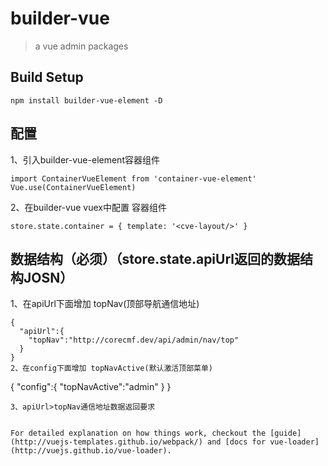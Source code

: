 # builder-vue

> a vue admin packages

## Build Setup
```
npm install builder-vue-element -D
```
## 配置
1、引入builder-vue-element容器组件
```
import ContainerVueElement from 'container-vue-element'
Vue.use(ContainerVueElement)
```
2、在builder-vue vuex中配置 容器组件
```
store.state.container = { template: '<cve-layout/>' }
```
## 数据结构（必须）（store.state.apiUrl返回的数据结构JOSN）
1、在apiUrl下面增加 topNav(顶部导航通信地址)
```
{
  "apiUrl":{
    "topNav":"http://corecmf.dev/api/admin/nav/top"
  }
}
2、在config下面增加 topNavActive(默认激活顶部菜单)
```
{
  "config":{
    "topNavActive":"admin"
  }
}
```
3、apiUrl>topNav通信地址数据返回要求
```
```

For detailed explanation on how things work, checkout the [guide](http://vuejs-templates.github.io/webpack/) and [docs for vue-loader](http://vuejs.github.io/vue-loader).

